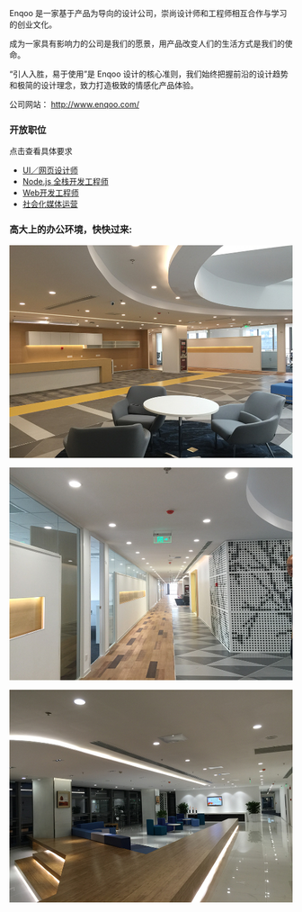 Enqoo 是一家基于产品为导向的设计公司，崇尚设计师和工程师相互合作与学习的创业文化。

成为一家具有影响力的公司是我们的愿景，用产品改变人们的生活方式是我们的使命。

“引人入胜，易于使用”是 Enqoo 设计的核心准则，我们始终把握前沿的设计趋势和极简的设计理念，致力打造极致的情感化产品体验。

公司网站： http://www.enqoo.com/

### 开放职位

点击查看具体要求
* [UI／网页设计师](https://github.com/Zlix/enqoo/blob/master/job-descriptions/UI.md)
* [Node.js 全栈开发工程师](https://github.com/Zlix/enqoo/blob/master/job-descriptions/UI.md)
* [Web开发工程师](https://github.com/Zlix/enqoo/blob/master/job-descriptions/UI.md)
* [社会化媒体运营](https://github.com/Zlix/enqoo/blob/master/job-descriptions/UI.md)

### 高大上的办公环境，快快过来:
![image](https://github.com/Zlix/enqoo/blob/master/img/img1.jpg)

![image](https://github.com/Zlix/enqoo/blob/master/img/img2.jpg)

![image](https://github.com/Zlix/enqoo/blob/master/img/img3.jpg)
